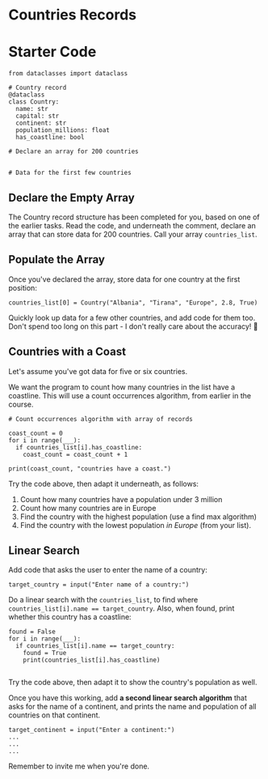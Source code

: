 # Countries Records

# Starter Code
```
from dataclasses import dataclass

# Country record
@dataclass
class Country:
  name: str
  capital: str
  continent: str
  population_millions: float
  has_coastline: bool

# Declare an array for 200 countries


# Data for the first few countries

```

## Declare the Empty Array
The Country record structure has been completed for you, based on one of the earlier tasks.
 Read the code, and underneath the comment, declare an array that can store data for 200 countries. Call your array `countries_list`.

## Populate the Array
Once you've declared the array, store data for one country at the first position:

```
countries_list[0] = Country("Albania", "Tirana", "Europe", 2.8, True)
```

Quickly look up data for a few other countries, and add code for them too. Don't spend too long on this part - I don't really care about the accuracy! 🤫


## Countries with a Coast
Let's assume you've got data for five or six countries.

We want the program to count how many countries in the list have a coastline. This will use a count occurrences algorithm, from earlier in the course.

```
# Count occurrences algorithm with array of records

coast_count = 0
for i in range(___):
  if countries_list[i].has_coastline:
    coast_count = coast_count + 1
    
print(coast_count, "countries have a coast.")
```

Try the code above, then adapt it underneath, as follows:

1. Count how many countries have a population under 3 million
2. Count how many countries are in Europe
3. Find the country with the highest population (use a find max algorithm)
4. Find the country with the lowest population _in Europe_ (from your list).

## Linear Search
Add code that asks the user to enter the name of a country:
```
target_country = input("Enter name of a country:")
```
Do a linear search with the `countries_list`, to find where `countries_list[i].name == target_country`. Also, when found, print whether this country has a coastline:
```
found = False
for i in range(___):
  if countries_list[i].name == target_country:
    found = True
    print(countries_list[i].has_coastline)
    
```
Try the code above, then adapt it to show the country's population as well.

Once you have this working, add **a second linear search algorithm** that asks for the name of a continent, and prints the name and population of all countries on that continent.
```
target_continent = input("Enter a continent:")
...
...
...
```

Remember to invite me when you're done.
